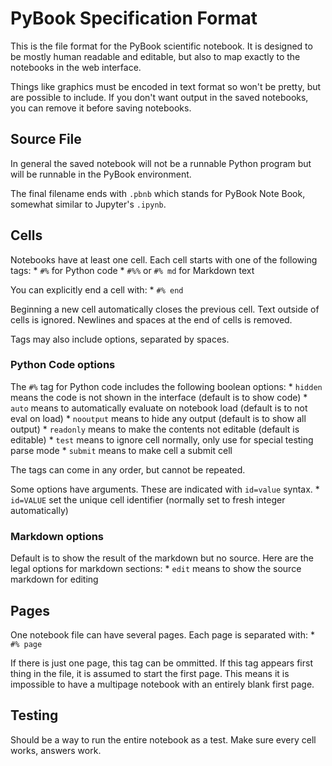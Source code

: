 # PyBook Specification Format

This is the file format for the PyBook scientific notebook. It is designed to be mostly human readable and editable, but also to map exactly to the notebooks in the web interface. 

Things like graphics must be encoded in text format so won't be pretty, but are possible to include. If you don't want output in the saved notebooks, you can remove it before saving notebooks.

## Source File

In general the saved notebook will not be a runnable Python program but will be runnable in the PyBook environment.

The final filename ends with `.pbnb` which stands for PyBook Note Book, somewhat similar to Jupyter's `.ipynb`.

## Cells

Notebooks have at least one cell. Each cell starts with one of the following tags:
    * `#%` for Python code
    * `#%%` or `#% md` for Markdown text

You can explicitly end a cell with:
    * `#% end`

Beginning a new cell automatically closes the previous cell. Text outside of cells is ignored. Newlines and spaces at the end of cells is removed.

Tags may also include options, separated by spaces.

### Python Code options

The `#%` tag for Python code includes the following boolean options:
    * `hidden` means the code is not shown in the interface (default is to show code)
    * `auto` means to automatically evaluate on notebook load (default is to not eval on load)
    * `nooutput` means to hide any output (default is to show all output)
    * `readonly` means to make the contents not editable (default is editable)
    * `test` means to ignore cell normally, only use for special testing parse mode
    * `submit` means to make cell a submit cell

The tags can come in any order, but cannot be repeated.

Some options have arguments. These are indicated with `id=value` syntax.
    * `id=VALUE` set the unique cell identifier (normally set to fresh integer automatically)

### Markdown options

Default is to show the result of the markdown but no source. Here are the legal options for markdown sections:
    * `edit` means to show the source markdown for editing

## Pages

One notebook file can have several pages. Each page is separated with:
    * `#% page`

If there is just one page, this tag can be ommitted. If this tag appears first thing in the file, it is assumed to start the first page. This means it is impossible to have a multipage notebook with an entirely blank first page.

## Testing

Should be a way to run the entire notebook as a test. Make sure every cell works, answers work.
